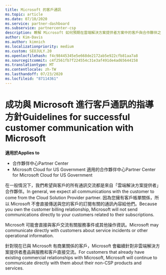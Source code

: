 ```yaml
---
title: Microsoft 的客戶通訊
ms.topic: article
ms.date: 07/10/2020
ms.service: partner-dashboard
ms.subservice: partnercenter-csp
description: 瞭解 Microsoft 如何預期在雲端解決方案提供者方案中的客戶與合作夥伴之間進行客戶溝通。
author: Kim-Davis
ms.author: kimnich
ms.localizationpriority: medium
ms.custom: SEOJULY.20
ms.openlocfilehash: f4c98445345e5e668de2172ab5e922cfb81aa7a8
ms.sourcegitcommit: c4f2561fb7f224554c31e3af491de4ad65644158
ms.translationtype: MT
ms.contentlocale: zh-TW
ms.lasthandoff: 07/23/2020
ms.locfileid: "87114361"
---
```

# <a name="guidelines-for-successful-customer-communication-with-microsoft"></a><span data-ttu-id="42f7e-103">成功與 Microsoft 進行客戶通訊的指導方針</span><span class="sxs-lookup"><span data-stu-id="42f7e-103">Guidelines for successful customer communication with Microsoft</span></span>

<span data-ttu-id="42f7e-104">**適用於**</span><span class="sxs-lookup"><span data-stu-id="42f7e-104">**Applies to**</span></span>

-  <span data-ttu-id="42f7e-105">合作夥伴中心</span><span class="sxs-lookup"><span data-stu-id="42f7e-105">Partner Center</span></span>
-  <span data-ttu-id="42f7e-106">Microsoft Cloud for US Government 適用的合作夥伴中心</span><span class="sxs-lookup"><span data-stu-id="42f7e-106">Partner Center for Microsoft Cloud for US Government</span></span>

<span data-ttu-id="42f7e-107">在一般情況下，我們希望與客戶的所有通訊交流都是來自「雲端解決方案提供者」合作夥伴。</span><span class="sxs-lookup"><span data-stu-id="42f7e-107">In general, we expect all communications with the customer to come from the Cloud Solution Provider partner.</span></span> <span data-ttu-id="42f7e-108">因為您擁有客戶帳單關係，所以 Microsoft 不會直接傳送與您的客戶的訂閱有關的通訊內容給他們。</span><span class="sxs-lookup"><span data-stu-id="42f7e-108">Because you own the customer billing relationship, Microsoft will not send communications directly to your customers related to their subscriptions.</span></span>

<span data-ttu-id="42f7e-109">Microsoft 可能會直接與客戶交流有關服務事件或其他操作資訊。</span><span class="sxs-lookup"><span data-stu-id="42f7e-109">Microsoft may communicate directly with customers about service incidents or other operational information.</span></span>

<span data-ttu-id="42f7e-110">針對現在已與 Microsoft 有商業關係的客戶，Microsoft 會繼續針對非雲端解決方案提供者產品與服務和客戶直接交流。</span><span class="sxs-lookup"><span data-stu-id="42f7e-110">For customers that already have existing commercial relationships with Microsoft, Microsoft will continue to communicate directly with them about their non-CSP products and services.</span></span>

